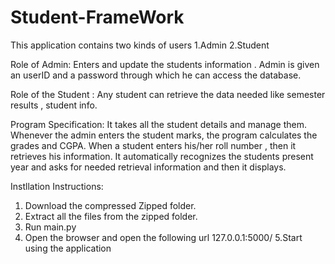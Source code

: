 # Student-FrameWork
This application contains two kinds of users
 1.Admin
 2.Student
 
 Role of Admin: Enters and update the students information .
                Admin is given an userID and  a password through which he can access the database.
                
Role of the Student : Any student  can retrieve the data needed like semester results , student info.

Program Specification: It takes all the student details and manage them. Whenever the admin enters the student marks, the program  calculates the grades and CGPA. When a student enters his/her roll number , then it retrieves his information. 
It automatically recognizes the students present year and asks for needed retrieval information and then it displays.  

Instllation Instructions:
1. Download the compressed Zipped folder.
2. Extract all the files from the zipped folder.
3. Run main.py
4. Open the browser and open the following url
   127.0.0.1:5000/
5.Start using the application 

   


